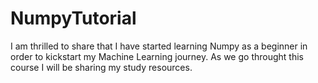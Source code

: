 # NumpyTutorial
I am thrilled to share that I have started learning Numpy as a beginner in order to kickstart my Machine Learning journey.
As we go throught this course I will be sharing my study resources.

